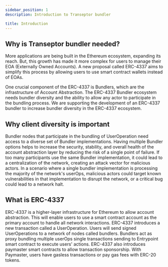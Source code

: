 ```yaml
---
sidebar_position: 1
description: Introduction to Transeptor bundler

title: Introduction
---
```


## Why is Transeptor bundler needed? 

More applications are being built in the Ethereum ecosystem, expanding its reach. But, this growth has made it more complex for users to manage their EOA (Externally Owned Accounts). A new proposal called ERC-4337 aims to simplify this process by allowing users to use smart contract wallets instead of EOAs.

One crucial component of the ERC-4337 is Bundlers, which are the infrastructure of Account Abstraction. The ERC-4337 Bundler ecosystem needs bundler diversity and the ability to allow any actor to participate in the bundling process. We are supporting the development of an ERC-4337 bundler to increase bundler diversity in the ERC-4337 ecosystem.

## Why client diversity is important

Bundler nodes that participate in the bundling of UserOperation need access to a diverse set of Bundler implementations. Having multiple Bundler options helps to increase the security, stability, and overall health of the account abstraction layer by reducing the risk of a single point of failure. If too many participants use the same Bundler implementation, it could lead to a centralization of the network, creating an attack vector for malicious actors. In a scenario where a single bundler implementation is processing the majority of the network's userOps, malicious actors could target known vulnerabilities in that implementation to disrupt the network, or a critical bug could lead to a network halt.


## What is ERC-4337

ERC-4337 is a higher-layer infrastructure for Ethereum to allow account abstraction. This will enable users to use a smart contract account as the primary account to handle all network interactions. ERC-4337 introduces a new transaction called a UserOperation. Users will send signed UserOperations to a network of nodes called bundlers. Bundlers act as proxy bundling multiple userOps single transactions sending to Entrypoint smart contract to execute users' actions. ERC-4337 also introduces paymaster smart contracts to allow transaction sponsorship. With Paymaster, users have gasless transactions or pay gas fees with ERC-20 tokens.